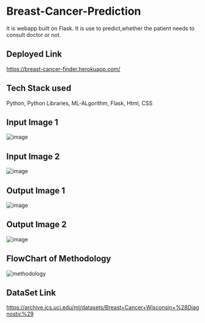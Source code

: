 # Breast-Cancer-Prediction
 It is webapp built on Flask.
 It is use to predict,whether the patient needs to consult doctor or not.
 
 ## Deployed Link
  https://breast-cancer-finder.herokuapp.com/
 
 ## Tech Stack used
  Python, Python Libraries, ML-ALgorithm, Flask, Html, CSS
 
 ## Input Image 1
  ![image](https://user-images.githubusercontent.com/74492075/133962844-8d3b27cb-e42a-4b06-89dc-9f7a13d3626e.png)
  
 ## Input Image 2
  ![image](https://user-images.githubusercontent.com/74492075/133962911-6921fe82-aa0f-49a2-ab15-36475caa0d38.png)


 ## Output Image 1
  ![image](https://user-images.githubusercontent.com/74492075/133962989-464c0fbc-fdeb-40ea-be79-0e7e354823c9.png)

 
 ## Output Image 2
 ![image](https://user-images.githubusercontent.com/74492075/133962961-d413de2e-33dc-4ff4-832d-064355b64d14.png)

 
 ## FlowChart of Methodology
 ![methodology](https://user-images.githubusercontent.com/74492075/133974005-d230febc-b78a-494b-9842-a8f83eaa70bf.jpeg)

 
 ## DataSet Link
   https://archive.ics.uci.edu/ml/datasets/Breast+Cancer+Wisconsin+%28Diagnostic%29
 
